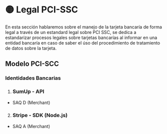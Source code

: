 # 🟡 Legal PCI-SSC

En esta sección hablaremos sobre el manejo de la tarjeta bancaría de forma legal a través de un estandard legal sobre PCI SSC, se dedica a estandarizar procesos legales sobre tarjetas bancarías al informar en una entidad bancaría en caso de saber el úso del procedimiento de tratamiento de datos sobre la tarjeta.


## Modelo PCI-SCC

### Identidades Bancarias

1. ### SumUp - API
- SAQ D (Merchant)


2. ### Stripe - SDK (Node.js)
- SAQ A (Merchant)